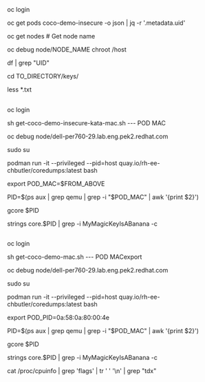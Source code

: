 ## 

oc login 




oc get pods coco-demo-insecure -o json | jq -r '.metadata.uid'

oc get nodes # Get node name

oc debug node/NODE_NAME
chroot /host

df | grep "UID"

cd TO_DIRECTORY/keys/

less *.txt

## 

oc login

sh get-coco-demo-insecure-kata-mac.sh --- POD MAC

oc debug node/dell-per760-29.lab.eng.pek2.redhat.com

sudo su


podman run -it --privileged --pid=host quay.io/rh-ee-chbutler/coredumps:latest bash

export POD_MAC=$FROM_ABOVE

PID=$(ps aux | grep qemu | grep -i "$POD_MAC" | awk '{print $2}')



gcore $PID

strings core.$PID | grep -i MyMagicKeyIsABanana -c


## 

oc login

sh get-coco-demo-mac.sh --- POD MACexport 

oc debug node/dell-per760-29.lab.eng.pek2.redhat.com

sudo su

podman run -it --privileged --pid=host quay.io/rh-ee-chbutler/coredumps:latest bash

export POD_PID=0a:58:0a:80:00:4e

PID=$(ps aux | grep qemu | grep -i "$POD_MAC" | awk '{print $2}')



gcore $PID  

strings core.$PID | grep -i MyMagicKeyIsABanana -c


cat /proc/cpuinfo  | grep 'flags' | tr ' ' '\n' | grep "tdx"